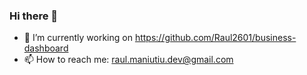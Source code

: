 ### Hi there 👋

- 🔭 I’m currently working on https://github.com/Raul2601/business-dashboard
- 📫 How to reach me: <raul.maniutiu.dev@gmail.com>
